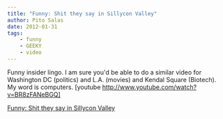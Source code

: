 ```yaml
---
title: "Funny: Shit they say in Sillycon Valley"
author: Pito Salas
date: 2012-01-31
tags:
    - funny
    - GEEKY
    - video
---
```




Funny insider lingo. I am sure you'd be able to do a similar video for
Washington DC (politics) and L.A. (movies) and Kendal Square (Biotech). My
word is computers. [youtube http://www.youtube.com/watch?v=BR8zFANeBGQ]


[Funny: Shit they say in Sillycon Valley](None)
